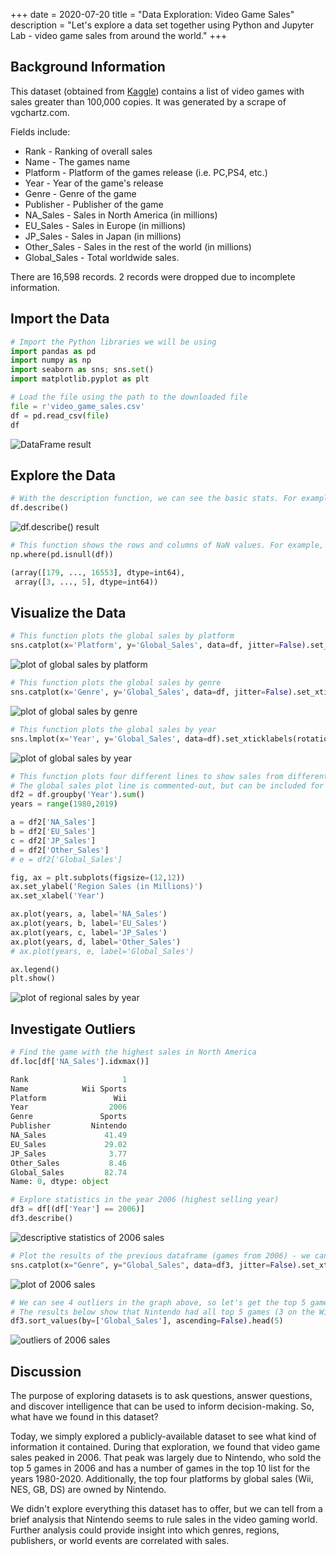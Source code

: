 +++
date = 2020-07-20
title = "Data Exploration: Video Game Sales"
description = "Let's explore a data set together using Python and Jupyter Lab - video game sales from around the world."
+++

## Background Information

This dataset (obtained from
[Kaggle](https://www.kaggle.com/gregorut/videogamesales/data)) contains a list
of video games with sales greater than 100,000 copies. It was generated by a
scrape of vgchartz.com.

Fields include:

-   Rank - Ranking of overall sales
-   Name - The games name
-   Platform - Platform of the games release (i.e. PC,PS4, etc.)
-   Year - Year of the game's release
-   Genre - Genre of the game
-   Publisher - Publisher of the game
-   NA_Sales - Sales in North America (in millions)
-   EU_Sales - Sales in Europe (in millions)
-   JP_Sales - Sales in Japan (in millions)
-   Other_Sales - Sales in the rest of the world (in millions)
-   Global_Sales - Total worldwide sales.

There are 16,598 records. 2 records were dropped due to incomplete information.

## Import the Data

```python
# Import the Python libraries we will be using
import pandas as pd
import numpy as np
import seaborn as sns; sns.set()
import matplotlib.pyplot as plt

# Load the file using the path to the downloaded file
file = r'video_game_sales.csv'
df = pd.read_csv(file)
df
```

![DataFrame result](https://img.cleberg.io/blog/20200720-data-exploration-video-game-sales/01_dataframe-min.png "DataFrame result")

## Explore the Data

```python
# With the description function, we can see the basic stats. For example, we can also see that the 'Year' column has some incomplete values.
df.describe()
```

![df.describe() result](https://img.cleberg.io/blog/20200720-data-exploration-video-game-sales/02_describe-min.png "df.describe() result")

```python
# This function shows the rows and columns of NaN values. For example, df[179,3] = nan
np.where(pd.isnull(df))

(array([179, ..., 16553], dtype=int64),
 array([3, ..., 5], dtype=int64))
```

## Visualize the Data

```python
# This function plots the global sales by platform
sns.catplot(x='Platform', y='Global_Sales', data=df, jitter=False).set_xticklabels(rotation=90)
```

![plot of global sales by platform](https://img.cleberg.io/blog/20200720-data-exploration-video-game-sales/03_plot-min.png "plot of global sales by platform")

```python
# This function plots the global sales by genre
sns.catplot(x='Genre', y='Global_Sales', data=df, jitter=False).set_xticklabels(rotation=45)
```

![plot of global sales by genre](https://img.cleberg.io/blog/20200720-data-exploration-video-game-sales/04_plot-min.png "plot of global sales by genre")

```python
# This function plots the global sales by year
sns.lmplot(x='Year', y='Global_Sales', data=df).set_xticklabels(rotation=45)
```

![plot of global sales by year](https://img.cleberg.io/blog/20200720-data-exploration-video-game-sales/05_plot-min.png "plot of global sales by year")

```python
# This function plots four different lines to show sales from different regions.
# The global sales plot line is commented-out, but can be included for comparison
df2 = df.groupby('Year').sum()
years = range(1980,2019)

a = df2['NA_Sales']
b = df2['EU_Sales']
c = df2['JP_Sales']
d = df2['Other_Sales']
# e = df2['Global_Sales']

fig, ax = plt.subplots(figsize=(12,12))
ax.set_ylabel('Region Sales (in Millions)')
ax.set_xlabel('Year')

ax.plot(years, a, label='NA_Sales')
ax.plot(years, b, label='EU_Sales')
ax.plot(years, c, label='JP_Sales')
ax.plot(years, d, label='Other_Sales')
# ax.plot(years, e, label='Global_Sales')

ax.legend()
plt.show()
```

![plot of regional sales by year](https://img.cleberg.io/blog/20200720-data-exploration-video-game-sales/06_plot-min.png "plot of regional sales by year")

## Investigate Outliers

```python
# Find the game with the highest sales in North America
df.loc[df['NA_Sales'].idxmax()]

Rank                     1
Name            Wii Sports
Platform               Wii
Year                  2006
Genre               Sports
Publisher         Nintendo
NA_Sales             41.49
EU_Sales             29.02
JP_Sales              3.77
Other_Sales           8.46
Global_Sales         82.74
Name: 0, dtype: object

# Explore statistics in the year 2006 (highest selling year)
df3 = df[(df['Year'] == 2006)]
df3.describe()
```

![descriptive statistics of 2006 sales](https://img.cleberg.io/blog/20200720-data-exploration-video-game-sales/07_2006_stats-min.png "descriptive statistics of 2006 sales")

```python
# Plot the results of the previous dataframe (games from 2006) - we can see the year's results were largely carried by Wii Sports
sns.catplot(x="Genre", y="Global_Sales", data=df3, jitter=False).set_xticklabels(rotation=45)
```

![plot of 2006 sales](https://img.cleberg.io/blog/20200720-data-exploration-video-game-sales/08_plot-min.png "plot of 2006 sales")

```python
# We can see 4 outliers in the graph above, so let's get the top 5 games from that dataframe
# The results below show that Nintendo had all top 5 games (3 on the Wii and 2 on the DS)
df3.sort_values(by=['Global_Sales'], ascending=False).head(5)
```

![outliers of 2006 sales](https://img.cleberg.io/blog/20200720-data-exploration-video-game-sales/09_outliers-min.png "outliers of 2006 sales")

## Discussion

The purpose of exploring datasets is to ask questions, answer questions, and
discover intelligence that can be used to inform decision-making. So, what have
we found in this dataset?

Today, we simply explored a publicly-available dataset to see what kind of
information it contained. During that exploration, we found that video game
sales peaked in 2006. That peak was largely due to Nintendo, who sold the top 5
games in 2006 and has a number of games in the top 10 list for the years
1980-2020. Additionally, the top four platforms by global sales (Wii, NES, GB,
DS) are owned by Nintendo.

We didn't explore everything this dataset has to offer, but we can tell from a
brief analysis that Nintendo seems to rule sales in the video gaming world.
Further analysis could provide insight into which genres, regions, publishers,
or world events are correlated with sales.
